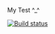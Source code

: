 My Test ^_^

[![Build status](https://ci.appveyor.com/api/projects/status/1uy3r02q3a7xsjhn?svg=true)](https://ci.appveyor.com/project/Aisafa/aqa-web)

